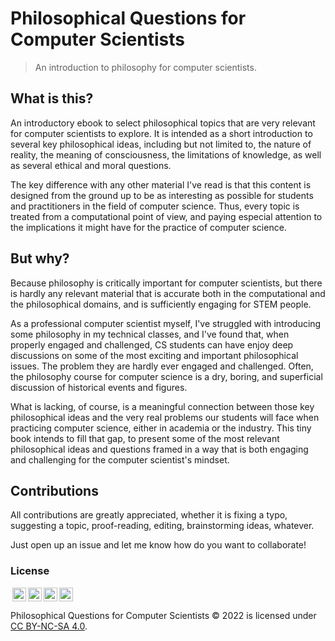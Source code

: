 # Philosophical Questions for Computer Scientists

> An introduction to philosophy for computer scientists.

## What is this?

An introductory ebook to select philosophical topics that are very relevant for computer scientists to explore. It is intended as a short introduction to several key philosophical ideas, including but not limited to, the nature of reality, the meaning of consciousness, the limitations of knowledge, as well as several ethical and moral questions.

The key difference with any other material I've read is that this content is designed from the ground up to be as interesting as possible for students and practitioners in the field of computer science. Thus, every topic is treated from a computational point of view, and paying especial attention to the implications it might have for the practice of computer science.

## But why?

Because philosophy is critically important for computer scientists, but there is hardly any relevant material that is accurate both in the computational and the philosophical domains, and is sufficiently engaging for STEM people.

As a professional computer scientist myself, I've struggled with introducing some philosophy in my technical classes, and I've found that, when properly engaged and challenged, CS students can have enjoy deep discussions on some of the most exciting and important philosophical issues. The problem they are hardly ever engaged and challenged. Often, the philosophy course for computer science is a dry, boring, and superficial discussion of historical events and figures.

What is lacking, of course, is a meaningful connection between those key philosophical ideas and the very real problems our students will face when practicing computer science, either in academia or the industry. This tiny book intends to fill that gap, to present some of the most relevant philosophical ideas and questions framed in a way that is both engaging and challenging for the computer scientist's mindset.

## Contributions

All contributions are greatly appreciated, whether it is fixing a typo, suggesting a topic, proof-reading, editing, brainstorming ideas, whatever.

Just open up an issue and let me know how do you want to collaborate!

### License

<img style="height:22px!important;margin-left:3px;vertical-align:text-bottom;" src="https://mirrors.creativecommons.org/presskit/icons/cc.svg?ref=chooser-v1"><img style="height:22px!important;margin-left:3px;vertical-align:text-bottom;" src="https://mirrors.creativecommons.org/presskit/icons/by.svg?ref=chooser-v1"><img style="height:22px!important;margin-left:3px;vertical-align:text-bottom;" src="https://mirrors.creativecommons.org/presskit/icons/nc.svg?ref=chooser-v1"><img style="height:22px!important;margin-left:3px;vertical-align:text-bottom;" src="https://mirrors.creativecommons.org/presskit/icons/sa.svg?ref=chooser-v1">

Philosophical Questions for Computer Scientists © 2022 is licensed under [CC BY-NC-SA 4.0](https://creativecommons.org/licenses/by-nc-sa/4.0/legalcode).